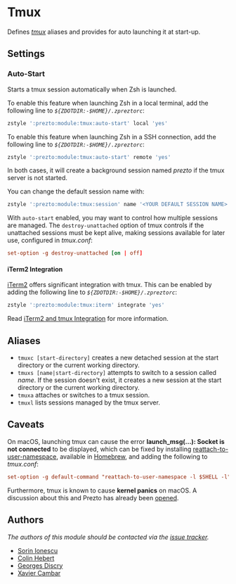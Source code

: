 # Tmux

Defines [_tmux_][1] aliases and provides for auto launching it at start-up.

## Settings

### Auto-Start

Starts a tmux session automatically when Zsh is launched.

To enable this feature when launching Zsh in a local terminal, add the following
line to _`${ZDOTDIR:-$HOME}/.zpreztorc`_:

```sh
zstyle ':prezto:module:tmux:auto-start' local 'yes'
```

To enable this feature when launching Zsh in a SSH connection, add the following
line to _`${ZDOTDIR:-$HOME}/.zpreztorc`_:

```sh
zstyle ':prezto:module:tmux:auto-start' remote 'yes'
```

In both cases, it will create a background session named _prezto_ if the tmux
server is not started.

You can change the default session name with:

```sh
zstyle ':prezto:module:tmux:session' name '<YOUR DEFAULT SESSION NAME>'
```

With `auto-start` enabled, you may want to control how multiple sessions are
managed. The `destroy-unattached` option of tmux controls if the unattached
sessions must be kept alive, making sessions available for later use, configured
in _tmux.conf_:

```conf
set-option -g destroy-unattached [on | off]
```

#### iTerm2 Integration

[iTerm2][6] offers significant integration with tmux. This can be enabled by
adding the following line to _`${ZDOTDIR:-$HOME}/.zpreztorc`_:

```sh
zstyle ':prezto:module:tmux:iterm' integrate 'yes'
```

Read [iTerm2 and tmux Integration][7] for more information.

## Aliases

- `tmuxc [start-directory]` creates a new detached session at the start
    directory or the current working directory.
- `tmuxs [name|start-directory]` attempts to switch to a session called _name_.
    If the session doesn't exist, it creates a new session at the start
    directory or the current working directory.
- `tmuxa` attaches or switches to a tmux session.
- `tmuxl` lists sessions managed by the tmux server.

## Caveats

On macOS, launching tmux can cause the error **launch_msg(...): Socket is not
connected** to be displayed, which can be fixed by installing
[reattach-to-user-namespace][3], available in [Homebrew][4], and adding the
following to _tmux.conf_:

```conf
set-option -g default-command "reattach-to-user-namespace -l $SHELL -l"
```

Furthermore, tmux is known to cause **kernel panics** on macOS. A discussion
about this and Prezto has already been [opened][2].

## Authors

_The authors of this module should be contacted via the [issue tracker][5]._

- [Sorin Ionescu](https://github.com/sorin-ionescu)
- [Colin Hebert](https://github.com/ColinHebert)
- [Georges Discry](https://github.com/gdiscry)
- [Xavier Cambar](https://github.com/xcambar)

[1]: https://tmux.github.io/
[2]: https://github.com/sorin-ionescu/prezto/issues/62
[3]: https://github.com/ChrisJohnsen/tmux-MacOSX-pasteboard
[4]: https://github.com/mxcl/homebrew
[5]: https://github.com/sorin-ionescu/prezto/issues
[6]: https://iterm2.com
[7]: https://gitlab.com/gnachman/iterm2/wikis/TmuxIntegration
